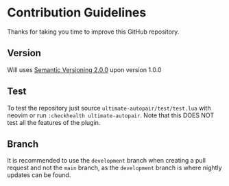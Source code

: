 # Contribution Guidelines

Thanks for taking you time to improve this GitHub repository.

## Version
Will uses [Semantic Versioning 2.0.0](https://semver.org/) upon version 1.0.0

## Test
To test the repository just source `ultimate-autopair/test/test.lua` with neovim or run `:checkhealth ultimate-autopair`.
Note that this DOES NOT test all the features of the plugin.

## Branch
It is recommended to use the `development` branch when creating a pull request and not the `main` branch, as the `development` branch is where nightly updates can be found.
